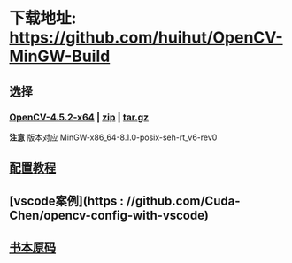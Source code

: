 # 下载地址: https://github.com/huihut/OpenCV-MinGW-Build

## 选择
### [OpenCV-4.5.2-x64](https://github.com/huihut/OpenCV-MinGW-Build/tree/OpenCV-4.5.2-x64) | [zip](https://github.com/huihut/OpenCV-MinGW-Build/archive/OpenCV-4.5.2-x64.zip) | [tar.gz](https://github.com/huihut/OpenCV-MinGW-Build/archive/OpenCV-4.5.2-x64.tar.gz)
__注意__ 版本对应 MinGW-x86_64-8.1.0-posix-seh-rt_v6-rev0


## [配置教程](https://medium.com/analytics-vidhya/vs-code-with-opencv-c-on-windows-10-explained-256418442c52)

## [vscode案例](https : //github.com/Cuda-Chen/opencv-config-with-vscode)

## [书本原码](https://github.com/fengzhenHIT/learnOpenCV4)


